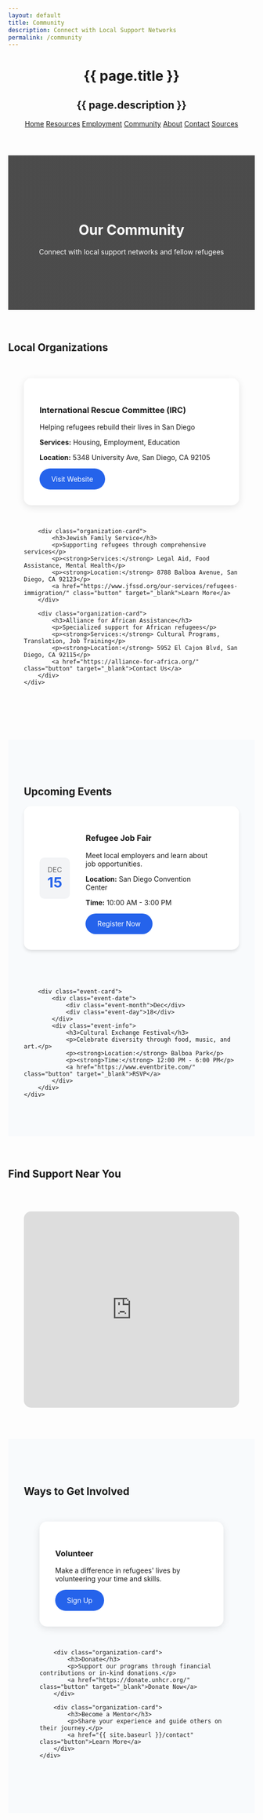 ```yaml
---
layout: default
title: Community
description: Connect with Local Support Networks
permalink: /community
---
```


<style>
.community-header {
    background: linear-gradient(rgba(0, 0, 0, 0.7), rgba(0, 0, 0, 0.7)),
                url('https://images.unsplash.com/photo-1511632765486-a01980e01a18?q=80&w=2070') no-repeat center/cover;
    padding: 6rem 2rem;
    text-align: center;
    color: white;
    margin-bottom: 4rem;
}

.community-grid {
    display: grid;
    grid-template-columns: repeat(auto-fit, minmax(300px, 1fr));
    gap: 2.5rem;
    padding: 2rem;
    max-width: 1200px;
    margin: 0 auto;
}

.community-card {
    background: white;
    border-radius: 15px;
    padding: 2rem;
    box-shadow: 0 4px 15px rgba(0, 0, 0, 0.1);
    transition: transform 0.3s ease;
}

.community-card:hover {
    transform: translateY(-5px);
}

.event-list {
    max-width: 1000px;
    margin: 4rem auto;
    padding: 0 2rem;
}

.event-card {
    background: white;
    border-radius: 15px;
    padding: 2rem;
    margin-bottom: 2rem;
    box-shadow: 0 4px 6px rgba(0, 0, 0, 0.1);
    display: grid;
    grid-template-columns: auto 1fr auto;
    gap: 2rem;
    align-items: center;
}

.event-date {
    text-align: center;
    padding: 1rem;
    background: #f3f4f6;
    border-radius: 10px;
}

.event-month {
    font-size: 0.9rem;
    color: #666;
    text-transform: uppercase;
}

.event-day {
    font-size: 1.8rem;
    font-weight: bold;
    color: #2563eb;
}

.map-container {
    height: 400px;
    margin: 4rem auto;
    max-width: 1200px;
    padding: 0 2rem;
}

.map-container iframe {
    width: 100%;
    height: 100%;
    border-radius: 15px;
    border: none;
}

.support-section {
    background: #f8fafc;
    padding: 4rem 2rem;
    margin-top: 4rem;
}

.button {
    display: inline-block;
    padding: 0.8rem 1.5rem;
    background: #2563eb;
    color: white;
    text-decoration: none;
    border-radius: 25px;
    transition: all 0.3s ease;
}

.button:hover {
    background: #1d4ed8;
    transform: translateX(5px);
}

@media (max-width: 768px) {
    .event-card {
        grid-template-columns: 1fr;
        text-align: center;
    }
    
    .event-date {
        margin: 0 auto;
    }
}

.organization-grid {
    display: grid;
    grid-template-columns: repeat(auto-fit, minmax(300px, 1fr));
    gap: 2rem;
    padding: 2rem;
    max-width: 1200px;
    margin: 0 auto;
}

.organization-card {
    background: white;
    border-radius: 15px;
    padding: 2rem;
    box-shadow: 0 4px 15px rgba(0, 0, 0, 0.1);
    transition: transform 0.3s ease;
}

.organization-card:hover {
    transform: translateY(-5px);
}

.calendar-section {
    background: #f8fafc;
    padding: 4rem 2rem;
    margin: 4rem 0;
}

.calendar-grid {
    display: grid;
    grid-template-columns: repeat(auto-fit, minmax(300px, 1fr));
    gap: 2rem;
    max-width: 1200px;
    margin: 0 auto;
}
</style>

<!-- Navigation Bar -->
<header class="page-header" role="banner">
    <h1 class="project-name">{{ page.title }}</h1>
    <h2 class="project-tagline">{{ page.description }}</h2>
    <a href="{{ site.baseurl }}/" class="btn">Home</a>
    <a href="{{ site.baseurl }}/resources" class="btn">Resources</a>
    <a href="{{ site.baseurl }}/employment" class="btn">Employment</a>
    <a href="{{ site.baseurl }}/community" class="btn">Community</a>
    <a href="{{ site.baseurl }}/about" class="btn">About</a>
    <a href="{{ site.baseurl }}/contact" class="btn">Contact</a>
    <a href="{{ site.baseurl }}/sources" class="btn">Sources</a>
</header>

<div class="community-header">
    <h1>Our Community</h1>
    <p>Connect with local support networks and fellow refugees</p>
</div>

<section class="organization-section">
    <h2>Local Organizations</h2>
    <div class="organization-grid">
        <div class="organization-card">
            <h3>International Rescue Committee (IRC)</h3>
            <p>Helping refugees rebuild their lives in San Diego</p>
            <p><strong>Services:</strong> Housing, Employment, Education</p>
            <p><strong>Location:</strong> 5348 University Ave, San Diego, CA 92105</p>
            <a href="https://www.rescue.org/united-states/san-diego-ca" class="button" target="_blank">Visit Website</a>
        </div>

        <div class="organization-card">
            <h3>Jewish Family Service</h3>
            <p>Supporting refugees through comprehensive services</p>
            <p><strong>Services:</strong> Legal Aid, Food Assistance, Mental Health</p>
            <p><strong>Location:</strong> 8788 Balboa Avenue, San Diego, CA 92123</p>
            <a href="https://www.jfssd.org/our-services/refugees-immigration/" class="button" target="_blank">Learn More</a>
        </div>

        <div class="organization-card">
            <h3>Alliance for African Assistance</h3>
            <p>Specialized support for African refugees</p>
            <p><strong>Services:</strong> Cultural Programs, Translation, Job Training</p>
            <p><strong>Location:</strong> 5952 El Cajon Blvd, San Diego, CA 92115</p>
            <a href="https://alliance-for-africa.org/" class="button" target="_blank">Contact Us</a>
        </div>
    </div>
</section>

<section class="calendar-section">
    <h2>Upcoming Events</h2>
    <div class="calendar-grid">
        <div class="event-card">
            <div class="event-date">
                <div class="event-month">Dec</div>
                <div class="event-day">15</div>
            </div>
            <div class="event-info">
                <h3>Refugee Job Fair</h3>
                <p>Meet local employers and learn about job opportunities.</p>
                <p><strong>Location:</strong> San Diego Convention Center</p>
                <p><strong>Time:</strong> 10:00 AM - 3:00 PM</p>
                <a href="https://www.eventbrite.com/" class="button" target="_blank">Register Now</a>
            </div>
        </div>

        <div class="event-card">
            <div class="event-date">
                <div class="event-month">Dec</div>
                <div class="event-day">18</div>
            </div>
            <div class="event-info">
                <h3>Cultural Exchange Festival</h3>
                <p>Celebrate diversity through food, music, and art.</p>
                <p><strong>Location:</strong> Balboa Park</p>
                <p><strong>Time:</strong> 12:00 PM - 6:00 PM</p>
                <a href="https://www.eventbrite.com/" class="button" target="_blank">RSVP</a>
            </div>
        </div>
    </div>
</section>

<section class="map-section">
    <h2>Find Support Near You</h2>
    <div class="map-container">
        <iframe 
            src="https://www.google.com/maps/embed?pb=!1m16!1m12!1m3!1d53573.45185180624!2d-117.13377445136719!3d32.715738!2m3!1f0!2f0!3f0!3m2!1i1024!2i768!4f13.1!2m1!1srefugee%20services%20san%20diego!5e0!3m2!1sen!2sus!4v1701907436943!5m2!1sen!2sus"
            width="100%"
            height="450"
            style="border:0;"
            allowfullscreen=""
            loading="lazy">
        </iframe>
    </div>
</section>

<section class="support-section">
    <h2>Ways to Get Involved</h2>
    <div class="organization-grid">
        <div class="organization-card">
            <h3>Volunteer</h3>
            <p>Make a difference in refugees' lives by volunteering your time and skills.</p>
            <a href="{{ site.baseurl }}/contact" class="button">Sign Up</a>
        </div>

        <div class="organization-card">
            <h3>Donate</h3>
            <p>Support our programs through financial contributions or in-kind donations.</p>
            <a href="https://donate.unhcr.org/" class="button" target="_blank">Donate Now</a>
        </div>

        <div class="organization-card">
            <h3>Become a Mentor</h3>
            <p>Share your experience and guide others on their journey.</p>
            <a href="{{ site.baseurl }}/contact" class="button">Learn More</a>
        </div>
    </div>
</section>

<!-- Google Translate -->
<div id="google_translate_element" style="text-align: center; padding: 1rem;"></div>
<script>
function googleTranslateElementInit() {
    new google.translate.TranslateElement({
        pageLanguage: 'en',
        includedLanguages: 'en,ar,fr,ps,es,zh-CN,hi,ur',
        layout: google.translate.TranslateElement.InlineLayout.SIMPLE
    }, 'google_translate_element');
}
</script>
<script src="//translate.google.com/translate_a/element.js?cb=googleTranslateElementInit"></script> 